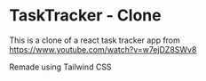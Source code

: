 # TaskTracker - Clone

This is a clone of a react task tracker app from https://www.youtube.com/watch?v=w7ejDZ8SWv8

Remade using Tailwind CSS